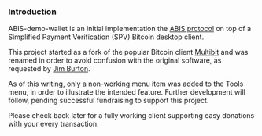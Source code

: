 ### Introduction

ABIS-demo-wallet is an initial implementation the [ABIS protocol](https://github.com/ABISprotocol/ABIS) on top of a Simplified Payment Verification (SPV) Bitcoin desktop client.

This project started as a fork of the popular Bitcoin client [Multibit](https://multibit.org/) and was renamed in order to avoid confusion with the original software, as requested by [Jim Burton](https://github.com/jim618).

As of this writing, only a non-working menu item was added to the Tools menu, in order to illustrate the intended feature. Further development will follow, pending successful fundraising to support this project.

Please check back later for a fully working client supporting easy donations with your every transaction.